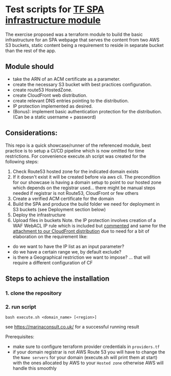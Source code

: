 Test scripts for [TF SPA infrastructure module](https://github.com/calinmarina/tf_aws_hosted_spa_infra_template_module)
====

The exercise proposed was a terraform module to build the basic infrastructure for an SPA webpage that serves the content from two AWS S3 buckets, static content being a requirement to reside in separate bucket than the rest of the app.

## Module should
- take the ARN of an ACM certificate as a parameter.
- create the necessary S3 bucket with best practices configuration.
- create route53 HostedZone.
- create CloudFront web distribution.
- create relevant DNS entries pointing to the distribution.
- IP protection implemented as desired.
- (Bonus): implement basic authentication protection for the distribution. (Can be a static username + password)

## Considerations:

This repo is a quick showcase/runner of the referenced module, best practice is to setup a CI/CD pipeline which is now omitted for time restrictions. For convenience execute.sh script was created for the following steps:

1. Check Route53 hosted zone for the indicated domain exists
2. If it doesn't exist it will be created before via aws cli. The precondition for our showcase is having a domain setup to point to our hosted zone which depends on the registrar used... there might be manual steps needed if registrar is not Route53, CloudFront or few others 
3. Create a verified ACM certificate for the domain
3. Build the SPA and produce the build folder we need for deployment in S3 buckets (see Deployment section below)
4. Deploy the infrastructure
5. Upload files in buckets
Note. the IP protection involves creation of a WAF WebACL IP rule which is included but [commented](https://github.com/calinmarina/tf_aws_hosted_spa_infra_template_module/blob/0ff156576187d7944cac158875fcba454e9eb386/main.tf#L169) and same for the [attachment to our CloudFront distribution](https://github.com/calinmarina/tf_aws_hosted_spa_infra_template_module/blob/0ff156576187d7944cac158875fcba454e9eb386/main.tf#L164) due to need for a bit of elaboration on the requirement like:
- do we want to have the IP list as an input parameter?
- do we have a certain range we, by default exclude?
- is there a Geographical restriction we want to impose? ... that will require a different configuration of CF

## Steps to achieve the installation

### 1. clone the repository
### 2. run script
```bash execute.sh <domain_name> [<region>]```

see https://marinaconsult.co.uk/ for a successful running result 

Prerequisites: 
- make sure to configure terraform provider credentials in `providers.tf`
- if your domain registrar is not AWS Route 53 you will have to change the the `Name servers` for your domain (execute.sh will print them at start) with the ones allocated by AWS to your `Hosted zone` otherwise AWS will handle this smoothly
